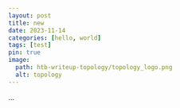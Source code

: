 ```yaml
---
layout: post
title: new
date: 2023-11-14
categories: [hello, world]
tags: [test]
pin: true
image:
  path: htb-writeup-topology/topology_logo.png
  alt: topology
---
```



...